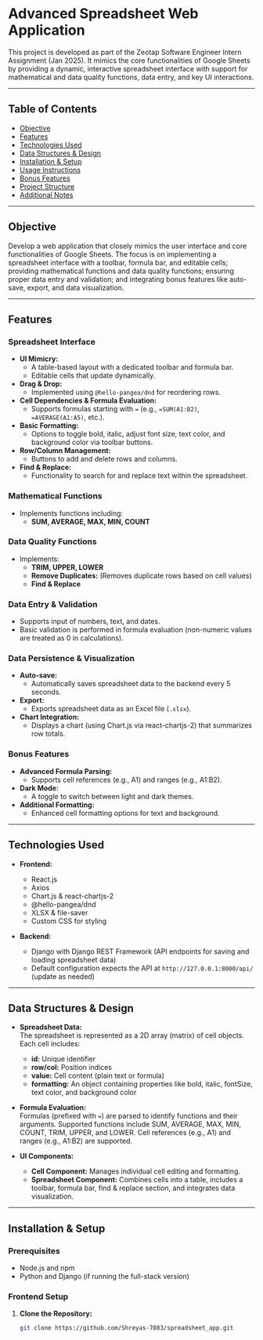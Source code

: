 # Advanced Spreadsheet Web Application

This project is developed as part of the Zeotap Software Engineer Intern Assignment (Jan 2025). It mimics the core functionalities of Google Sheets by providing a dynamic, interactive spreadsheet interface with support for mathematical and data quality functions, data entry, and key UI interactions.

---

## Table of Contents

- [Objective](#objective)
- [Features](#features)
- [Technologies Used](#technologies-used)
- [Data Structures & Design](#data-structures--design)
- [Installation & Setup](#installation--setup)
- [Usage Instructions](#usage-instructions)
- [Bonus Features](#bonus-features)
- [Project Structure](#project-structure)
- [Additional Notes](#additional-notes)

---

## Objective

Develop a web application that closely mimics the user interface and core functionalities of Google Sheets. The focus is on implementing a spreadsheet interface with a toolbar, formula bar, and editable cells; providing mathematical functions and data quality functions; ensuring proper data entry and validation; and integrating bonus features like auto-save, export, and data visualization.

---

## Features

### Spreadsheet Interface
- **UI Mimicry:**  
  - A table-based layout with a dedicated toolbar and formula bar.
  - Editable cells that update dynamically.
- **Drag & Drop:**  
  - Implemented using `@hello-pangea/dnd` for reordering rows.
- **Cell Dependencies & Formula Evaluation:**  
  - Supports formulas starting with `=` (e.g., `=SUM(A1:B2)`, `=AVERAGE(A1:A5)`, etc.).
- **Basic Formatting:**  
  - Options to toggle bold, italic, adjust font size, text color, and background color via toolbar buttons.
- **Row/Column Management:**  
  - Buttons to add and delete rows and columns.
- **Find & Replace:**  
  - Functionality to search for and replace text within the spreadsheet.

### Mathematical Functions
- Implements functions including:
  - **SUM, AVERAGE, MAX, MIN, COUNT**

### Data Quality Functions
- Implements:
  - **TRIM, UPPER, LOWER**
  - **Remove Duplicates:** (Removes duplicate rows based on cell values)
  - **Find & Replace**

### Data Entry & Validation
- Supports input of numbers, text, and dates.
- Basic validation is performed in formula evaluation (non-numeric values are treated as 0 in calculations).

### Data Persistence & Visualization
- **Auto-save:**  
  - Automatically saves spreadsheet data to the backend every 5 seconds.
- **Export:**  
  - Exports spreadsheet data as an Excel file (`.xlsx`).
- **Chart Integration:**  
  - Displays a chart (using Chart.js via react-chartjs-2) that summarizes row totals.

### Bonus Features
- **Advanced Formula Parsing:**  
  - Supports cell references (e.g., A1) and ranges (e.g., A1:B2).
- **Dark Mode:**  
  - A toggle to switch between light and dark themes.
- **Additional Formatting:**  
  - Enhanced cell formatting options for text and background.

---

## Technologies Used

- **Frontend:**  
  - React.js  
  - Axios  
  - Chart.js & react-chartjs-2  
  - @hello-pangea/dnd  
  - XLSX & file-saver  
  - Custom CSS for styling

- **Backend:**  
  - Django with Django REST Framework (API endpoints for saving and loading spreadsheet data)  
  - Default configuration expects the API at `http://127.0.0.1:8000/api/` (update as needed)

---

## Data Structures & Design

- **Spreadsheet Data:**  
  The spreadsheet is represented as a 2D array (matrix) of cell objects. Each cell includes:
  - **id:** Unique identifier  
  - **row/col:** Position indices  
  - **value:** Cell content (plain text or formula)  
  - **formatting:** An object containing properties like bold, italic, fontSize, text color, and background color

- **Formula Evaluation:**  
  Formulas (prefixed with `=`) are parsed to identify functions and their arguments. Supported functions include SUM, AVERAGE, MAX, MIN, COUNT, TRIM, UPPER, and LOWER. Cell references (e.g., A1) and ranges (e.g., A1:B2) are supported.

- **UI Components:**  
  - **Cell Component:** Manages individual cell editing and formatting.  
  - **Spreadsheet Component:** Combines cells into a table, includes a toolbar, formula bar, find & replace section, and integrates data visualization.

---

## Installation & Setup

### Prerequisites
- Node.js and npm
- Python and Django (if running the full-stack version)

### Frontend Setup
1. **Clone the Repository:**
   ```bash
   git clone https://github.com/Shreyas-7083/spreadsheet_app.git

